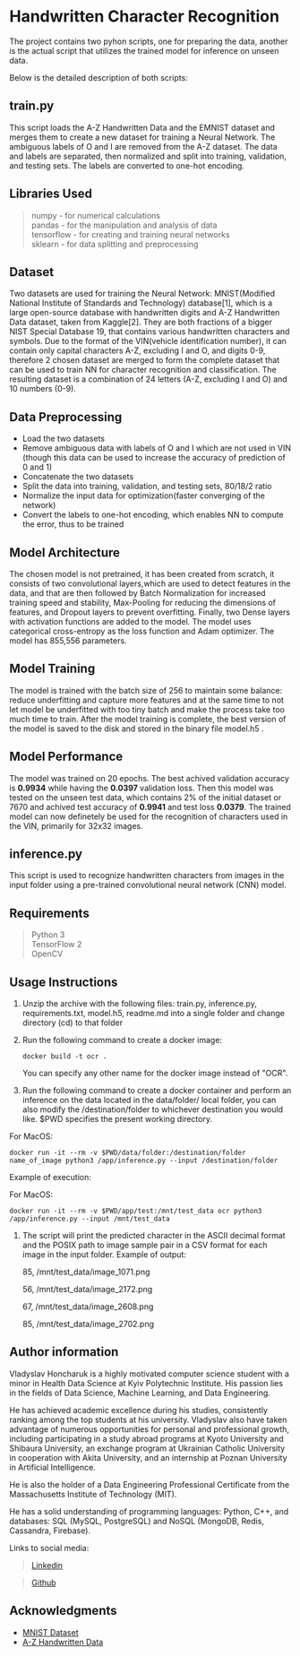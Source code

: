 # Handwritten Character Recognition

The project contains two pyhon scripts, one for preparing the data, another is the actual script that utilizes the trained model for inference on unseen data.

Below is the detailed description of both scripts:

## train.py
This script loads the A-Z Handwritten Data and the EMNIST dataset and merges them to create a new dataset for training a Neural Network. The ambiguous labels of O and I are removed from the A-Z dataset. The data and labels are separated, then normalized and split into training, validation, and testing sets. The labels are converted to one-hot encoding.

## Libraries Used
>numpy - for numerical calculations <br>
>pandas - for the manipulation and analysis of data<br>
>tensorflow - for creating and training neural networks <br>
>sklearn - for data splitting and preprocessing

## Dataset

Two datasets are used for training the Neural Network: MNIST(Modified National Institute of Standards and Technology) database[1], which is a large open-source database with handwritten digits and A-Z Handwritten Data dataset, taken from Kaggle[2]. They are both fractions of a bigger NIST Special Database 19, that contains various handwritten characters and symbols. Due to the format of the VIN(vehicle identification number), it can contain only capital characters A-Z, excluding I and O, and digits 0-9, therefore 2 chosen dataset are merged to form the complete dataset that can be used to train NN for character recognition and classification. The resulting dataset is a combination of 24 letters (A-Z, excluding I and O) and 10 numbers (0-9).

## Data Preprocessing
* Load the two datasets
* Remove ambiguous data with labels of O and I which are not used in VIN (though this data can be used to increase the accuracy of prediction of 0 and 1)
* Concatenate the two datasets
* Split the data into training, validation, and testing sets, 80/18/2 ratio
* Normalize the input data for optimization(faster converging of the network)
* Convert the labels to one-hot encoding, which enables NN to compute the error, thus to be trained

## Model Architecture
The chosen model is not pretrained, it has been created from scratch, it consists of two convolutional layers,which are used to detect features in the data, and that are then followed by Batch Normalization for increased training speed and stability, Max-Pooling for reducing the dimensions of features, and Dropout layers to prevent overfitting. Finally, two Dense layers with activation functions are added to the model. The model uses categorical cross-entropy as the loss function and Adam optimizer. The model has 855,556 parameters.

## Model Training
The model is trained with the batch size of 256 to maintain some balance: reduce underfitting and capture more features and at the same time to not let model be underfitted with too tiny batch and make the process take too much time to train.
After the model training is complete, the best version of the model is saved to the disk and stored in the binary file model.h5 .

## Model Performance
The model was trained on 20 epochs. The best achived validation accuracy is **0.9934** while having the **0.0397** validation loss. Then this model was tested on the unseen test data, which contains 2% of the initial dataset or 7670 and achived test accuracy of **0.9941** and test loss **0.0379**.
The trained model can now definetely be used for the recognition of characters used in the VIN, primarily for 32x32 images.

## inference.py
This script is used to recognize handwritten characters from images in the input folder using a pre-trained convolutional neural network (CNN) model. 

## Requirements
> Python 3 <br>
> TensorFlow 2 <br>
> OpenCV

## Usage Instructions

1. Unzip the archive with the following files: train.py, inference.py, requirements.txt, model.h5, readme.md into a single folder and change directory (cd) to that folder

2. Run the following command to create a docker image: 
   
   ``` docker build -t ocr . ``` 

   You can specify any other name for the docker image instead of "OCR".
3. Run the following command to create a docker container and perform an inference on the data located in the data/folder/ local folder, you can also modify the /destination/folder to whichever destination you would like. $PWD specifies the present working directory.

For MacOS:

```docker run -it --rm -v $PWD/data/folder:/destination/folder name_of_image python3 /app/inference.py --input /destination/folder```

Example of execution:

For MacOS:

```docker run -it --rm -v $PWD/app/test:/mnt/test_data ocr python3 /app/inference.py --input /mnt/test_data```


1. The script will print the predicted character in the ASCII decimal format and the POSIX path to image sample pair in a CSV format for each image in the input folder. Example of output:
   
    85, /mnt/test_data/image_1071.png

    56, /mnt/test_data/image_2172.png

    67, /mnt/test_data/image_2608.png

    85, /mnt/test_data/image_2702.png


## Author information 
Vladyslav Honcharuk is a highly motivated computer science student with a minor in Health Data Science at Kyiv Polytechnic Institute. His passion lies in the fields of Data Science, Machine Learning, and Data Engineering.

He has achieved academic excellence during his studies, consistently ranking among the top students at his university. Vladyslav also have taken advantage of numerous opportunities for personal and professional growth, including participating in a study abroad programs at Kyoto University and Shibaura University, an exchange program at Ukrainian Catholic University in cooperation with Akita University, and an internship at Poznan University in Artificial Intelligence.

He is also the holder of a Data Engineering Professional Certificate from the Massachusetts Institute of Technology (MIT). 

He has a solid understanding of programming languages:  Python, C++, and databases: SQL (MySQL, PostgreSQL) and NoSQL (MongoDB, Redis, Cassandra, Firebase). 

Links to social media:

> [Linkedin](https://www.linkedin.com/in/vladyslav-honcharuk/)

>[Github](https://github.com/vladyslav-honcharuk)

## Acknowledgments
* [MNIST Dataset](http://yann.lecun.com/exdb/mnist/)
* [A-Z Handwritten Data](https://www.kaggle.com/datasets/sachinpatel21/az-handwritten-alphabets-in-csv-format?datasetId=9726&sortBy=voteCount)


